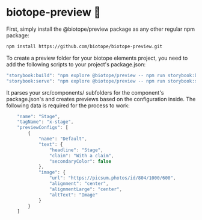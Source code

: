 # biotope-preview 🌻

First, simply install the @biotope/preview package as any other regular npm package:
```bash
npm install https://github.com/biotope/biotope-preview.git
```

To create a preview folder for your biotope elements project, you need to add the following scripts to your project's package.json: 
```javascript
"storybook:build": "npm explore @biotope/preview -- npm run storybook:build",
"storybook:serve": "npm explore @biotope/preview -- npm run storybook:serve"
```

It parses your src/components/ subfolders for the component's package.json's and creates previews based on the configuration inside.
The following data is required for the process to work:

```javascript
    "name": "Stage",
    "tagName": "x-stage",
    "previewConfigs": [
        {
            "name": "Default",
            "text": {
                "headline": "Stage",
                "claim": "With a claim",
                "secondaryColor": false
            },
            "image": {
                "url": "https://picsum.photos/id/804/1000/600",
                "alignment": "center",
                "alignmentLarge": "center",
                "altText": "Image"
            }
        }
    ]
  ```
